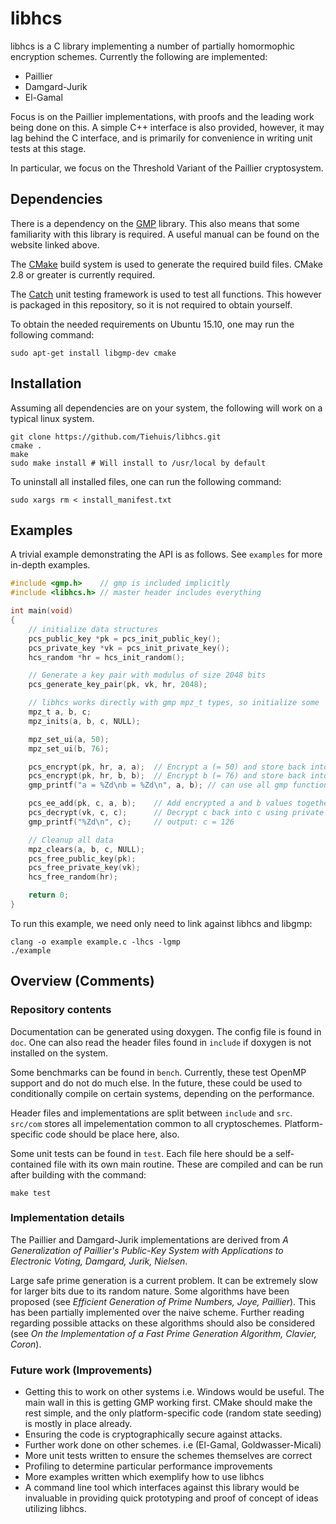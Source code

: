 # libhcs #

libhcs is a C library implementing a number of partially homormophic encryption
schemes. Currently the following are implemented:

* Paillier
* Damgard-Jurik
* El-Gamal

Focus is on the Paillier implementations, with proofs and the leading work
being done on this. A simple C++ interface is also provided, however, it may
lag behind the C interface, and is primarily for convenience in writing unit
tests at this stage.

In particular, we focus on the Threshold Variant of the Paillier
cryptosystem.

## Dependencies

There is a dependency on the [GMP](https://gmplib.org/) library. This also
means that some familiarity with this library is required. A useful manual can
be found on the website linked above.

The [CMake](http://www.cmake.org/) build system is used to generate the
required build files. CMake 2.8 or greater is currently required.

The [Catch](https://github.com/philsquared/Catch) unit testing framework is
used to test all functions. This however is packaged in this repository, so it
is not required to obtain yourself.

To obtain the needed requirements on Ubuntu 15.10, one may run the following
command:

    sudo apt-get install libgmp-dev cmake

## Installation

Assuming all dependencies are on your system, the following will work on a
typical linux system.

    git clone https://github.com/Tiehuis/libhcs.git
    cmake .
    make
    sudo make install # Will install to /usr/local by default

To uninstall all installed files, one can run the following command:

    sudo xargs rm < install_manifest.txt

## Examples

A trivial example demonstrating the API is as follows. See ``examples``
for more in-depth examples.

```c
#include <gmp.h>    // gmp is included implicitly
#include <libhcs.h> // master header includes everything

int main(void)
{
    // initialize data structures
    pcs_public_key *pk = pcs_init_public_key();
    pcs_private_key *vk = pcs_init_private_key();
    hcs_random *hr = hcs_init_random();

    // Generate a key pair with modulus of size 2048 bits
    pcs_generate_key_pair(pk, vk, hr, 2048);

    // libhcs works directly with gmp mpz_t types, so initialize some
    mpz_t a, b, c;
    mpz_inits(a, b, c, NULL);

    mpz_set_ui(a, 50);
    mpz_set_ui(b, 76);

    pcs_encrypt(pk, hr, a, a);  // Encrypt a (= 50) and store back into a
    pcs_encrypt(pk, hr, b, b);  // Encrypt b (= 76) and store back into b
    gmp_printf("a = %Zd\nb = %Zd\n", a, b); // can use all gmp functions still

    pcs_ee_add(pk, c, a, b);    // Add encrypted a and b values together into c
    pcs_decrypt(vk, c, c);      // Decrypt c back into c using private key
    gmp_printf("%Zd\n", c);     // output: c = 126

    // Cleanup all data
    mpz_clears(a, b, c, NULL);
    pcs_free_public_key(pk);
    pcs_free_private_key(vk);
    hcs_free_random(hr);

    return 0;
}
```

To run this example, we need only need to link against libhcs and libgmp:

    clang -o example example.c -lhcs -lgmp
    ./example

## Overview (Comments)

### Repository contents

Documentation can be generated using doxygen. The config file is found in
``doc``. One can also read the header files found in ``include`` if doxygen is
not installed on the system.

Some benchmarks can be found in ``bench``. Currently, these test OpenMP support
and do not do much else. In the future, these could be used to conditionally
compile on certain systems, depending on the performance.

Header files and implementations are split between ``include`` and ``src``.
``src/com`` stores all impelementation common to all cryptoschemes.
Platform-specific code should be place here, also.

Some unit tests can be found in ``test``. Each file here should be a
self-contained file with its own main routine. These are compiled and can be
run after building with the command:

    make test

### Implementation details

The Paillier and Damgard-Jurik implementations are derived from
*A Generalization of Paillier's Public-Key System with Applications to
Electronic Voting, Damgard, Jurik, Nielsen*.

Large safe prime generation is a current problem. It can be extremely slow
for larger bits due to its random nature. Some algorithms have been proposed
(see *Efficient Generation of Prime Numbers, Joye, Paillier*). This has been
partially implemented over the naive scheme. Further reading regarding
possible attacks on these algorithms should also be considered (see
*On the Implementation of a Fast Prime Generation Algorithm, Clavier, Coron*).

### Future work (Improvements)

* Getting this to work on other systems i.e. Windows would be useful. The main
wall in this is getting GMP working first. CMake should make the rest simple,
and the only platform-specific code (random state seeding) is mostly in place
already.
* Ensuring the code is cryptographically secure against attacks.
* Further work done on other schemes. i.e (El-Gamal, Goldwasser-Micali)
* More unit tests written to ensure the schemes themselves are correct
* Profiling to determine particular performance improvements
* More examples written which exemplify how to use libhcs
* A command line tool which interfaces against this library would be invaluable
in providing quick prototyping and proof of concept of ideas utilizing libhcs.
